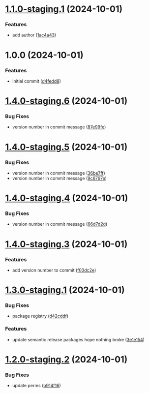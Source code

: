 # [1.1.0-staging.1](https://github.com/shanedaugherty/test-versioning/compare/v1.0.0...v1.1.0-staging.1) (2024-10-01)


### Features

* add author ([1ac4a43](https://github.com/shanedaugherty/test-versioning/commit/1ac4a4330523b956aacac531099f7e531eb58077))

# 1.0.0 (2024-10-01)


### Features

* initial commit ([d4fedd8](https://github.com/shanedaugherty/test-versioning/commit/d4fedd8ddfb81f2f33345464db9cbef256b78ee6))

# [1.4.0-staging.6](https://github.com/Ilant-Health/test-versioning/compare/v1.4.0-staging.5...v1.4.0-staging.6) (2024-10-01)


### Bug Fixes

* version number in commit message ([87e99fe](https://github.com/Ilant-Health/test-versioning/commit/87e99fe1093cf3b787bdfe47dbee2614ab7496fc))

# [1.4.0-staging.5](https://github.com/Ilant-Health/test-versioning/compare/v1.4.0-staging.4...v1.4.0-staging.5) (2024-10-01)


### Bug Fixes

* version number in commit message ([36be7ff](https://github.com/Ilant-Health/test-versioning/commit/36be7ffff2315c44c10cfd0cbabd284dc0632d08))
* version number in commit message ([9c6797e](https://github.com/Ilant-Health/test-versioning/commit/9c6797eea8492bb745f29b86d9c5560484a06e66))

# [1.4.0-staging.4](https://github.com/Ilant-Health/test-versioning/compare/v1.4.0-staging.3...v1.4.0-staging.4) (2024-10-01)


### Bug Fixes

* version number in commit message ([66d7d2d](https://github.com/Ilant-Health/test-versioning/commit/66d7d2d0f80d3ab533410ba1215caf9a548d1e1a))

# [1.4.0-staging.3](https://github.com/Ilant-Health/test-versioning/compare/v1.4.0-staging.2...v1.4.0-staging.3) (2024-10-01)


### Features

* add version number to commit ([f03dc2e](https://github.com/Ilant-Health/test-versioning/commit/f03dc2e1f21fe4e29b2336fe4737953c2cf0a6e7))

# [1.3.0-staging.1](https://github.com/Ilant-Health/test-versioning/compare/v1.2.0...v1.3.0-staging.1) (2024-10-01)


### Bug Fixes

* package registry ([d42cddf](https://github.com/Ilant-Health/test-versioning/commit/d42cddfdea8546f39cd39a573684f2053a4b0c43))


### Features

* update semantic release packages hope nothing broke ([3e1e154](https://github.com/Ilant-Health/test-versioning/commit/3e1e154152ef973352683e7b9969baf2915749aa))

# [1.2.0-staging.2](https://github.com/Ilant-Health/test-versioning/compare/v1.2.0-staging.1...v1.2.0-staging.2) (2024-10-01)


### Bug Fixes

* update perms ([b914f16](https://github.com/Ilant-Health/test-versioning/commit/b914f16f7f7f6cd20a1411249bf9c4948dbf480b))
